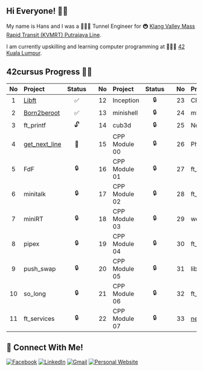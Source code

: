 ## Hi Everyone! 👋🏻

My name is Hans and I was a 👷🏻‍♂️ Tunnel Engineer for 🚇 [Klang Valley Mass Rapid Transit (KVMRT) Putrajaya Line](https://www.mymrt.com.my/public/putrajaya-line/).

I am currently upskilling and learning computer programming at 👨🏻‍💻 [42 Kuala Lumpur](https://42kl.edu.my).

## 42cursus Progress 💪🏻
| No  | Project                                    | Status |   | No  | Project       | Status |   | No  | Project                        | Status |
| :-: | :----------------------------------------- | :----: | - | :-: | :------------ | :----: | - | :-: | :----------------------------- | :----: |
| 1   | [Libft](../../../42-libft)                 | ✅     |   | 12  | Inception     | 🔒     |   | 23  | CPP Module 08                  | 🔒     |
| 2   | [Born2beroot](../../../42-born2beroot)     | ✅     |   | 13  | minishell     | 🔒     |   | 24  | miniRT                         | 🔒     |
| 3   | ft_printf                                  | 🔓     |   | 14  | cub3d         | 🔒     |   | 25  | NetPractice                    | 🔒     |
| 4   | [get_next_line](../../../42-get_next_line) | 📝     |   | 15  | CPP Module 00 | 🔒     |   | 26  | Philosphers                    | 🔒     |
| 5   | FdF                                        | 🔒     |   | 16  | CPP Module 01 | 🔒     |   | 27  | ft_containers                  | 🔒     |
| 6   | minitalk                                   | 🔒     |   | 17  | CPP Module 02 | 🔒     |   | 28  | ft_irc                         | 🔒     |
| 7   | miniRT                                     | 🔒     |   | 18  | CPP Module 03 | 🔒     |   | 29  | webserv                        | 🔒     |
| 8   | pipex                                      | 🔒     |   | 19  | CPP Module 04 | 🔒     |   | 30  | ft_transcendence               | 🔒     |
| 9   | push_swap                                  | 🔒     |   | 20  | CPP Module 05 | 🔒     |   | 31  | libasm                         | 🔒     |
| 10  | so_long                                    | 🔒     |   | 21  | CPP Module 06 | 🔒     |   | 32  | ft_newton                      | 🔒     |
| 11  | ft_services                                | 🔒     |   | 22  | CPP Module 07 | 🔒     |   | 33  | [netwhat](../../../42-netwhat) | ✅     |

## 📱 Connect With Me!
[![Facebook](https://img.shields.io/badge/-Facebook-3b5998?style=flat-square&logo=facebook&logoColor=white)](https://www.facebook.com/hanshazairi/)
[![LinkedIn](https://img.shields.io/badge/-LinkedIn-0e76a8?style=flat-square&logo=linkedin&logoColor=white)](https://www.linkedin.com/in/hanshazairi/)
[![Gmail](https://img.shields.io/badge/-Gmail-d95040?style=flat-square&logo=gmail&logoColor=white)](mailto:hanshazairi@gmail.com)
[![Personal Website](https://img.shields.io/badge/-Personal%20Website-f8f8fa?style=flat-square)](https://hanshazairi.github.io)
